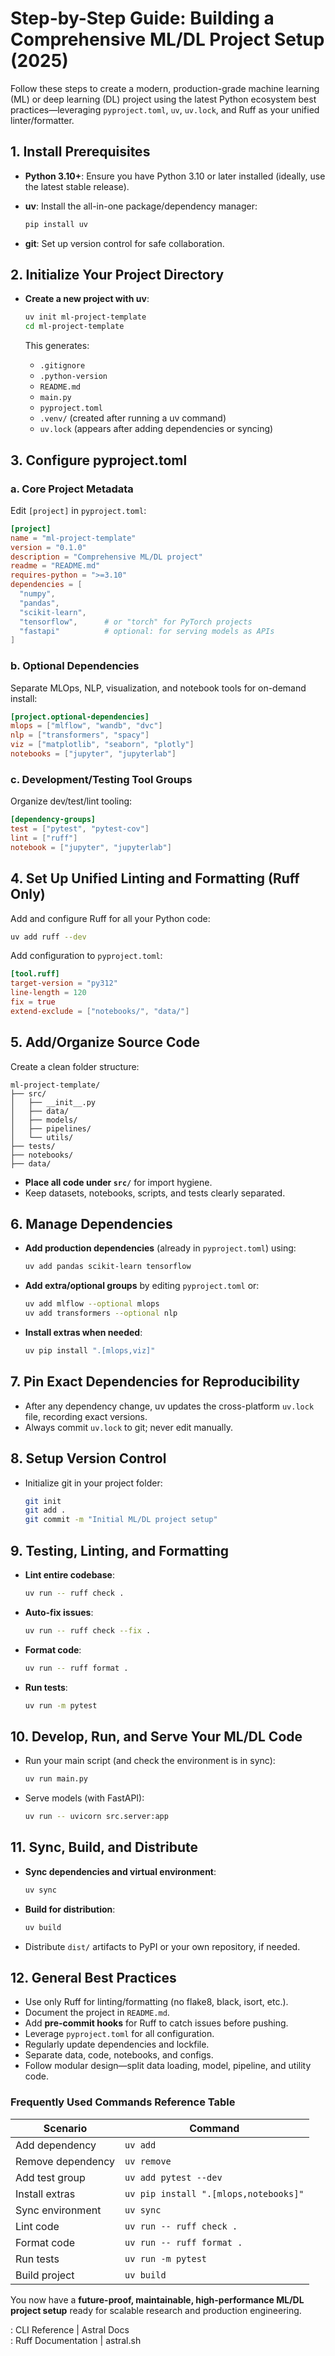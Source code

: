 # Step-by-Step Guide: Building a Comprehensive ML/DL Project Setup (2025)

Follow these steps to create a modern, production-grade machine learning (ML) or deep learning (DL) project using the latest Python ecosystem best practices—leveraging `pyproject.toml`, `uv`, `uv.lock`, and Ruff as your unified linter/formatter.

## 1. **Install Prerequisites**

- **Python 3.10+**: Ensure you have Python 3.10 or later installed (ideally, use the latest stable release).
- **uv**: Install the all-in-one package/dependency manager:

  ```bash
  pip install uv
  ```

- **git**: Set up version control for safe collaboration.

## 2. **Initialize Your Project Directory**

- **Create a new project with uv**:

  ```bash
  uv init ml-project-template
  cd ml-project-template
  ```

  This generates:

  - `.gitignore`
  - `.python-version`
  - `README.md`
  - `main.py`
  - `pyproject.toml`
  - `.venv/` (created after running a uv command)
  - `uv.lock` (appears after adding dependencies or syncing)

## 3. **Configure pyproject.toml**

### a. **Core Project Metadata**

Edit `[project]` in `pyproject.toml`:

```toml
[project]
name = "ml-project-template"
version = "0.1.0"
description = "Comprehensive ML/DL project"
readme = "README.md"
requires-python = ">=3.10"
dependencies = [
  "numpy",
  "pandas",
  "scikit-learn",
  "tensorflow",      # or "torch" for PyTorch projects
  "fastapi"          # optional: for serving models as APIs
]
```

### b. **Optional Dependencies**

Separate MLOps, NLP, visualization, and notebook tools for on-demand install:

```toml
[project.optional-dependencies]
mlops = ["mlflow", "wandb", "dvc"]
nlp = ["transformers", "spacy"]
viz = ["matplotlib", "seaborn", "plotly"]
notebooks = ["jupyter", "jupyterlab"]
```

### c. **Development/Testing Tool Groups**

Organize dev/test/lint tooling:

```toml
[dependency-groups]
test = ["pytest", "pytest-cov"]
lint = ["ruff"]
notebook = ["jupyter", "jupyterlab"]
```

## 4. **Set Up Unified Linting and Formatting (Ruff Only)**

Add and configure Ruff for all your Python code:

```bash
uv add ruff --dev
```

Add configuration to `pyproject.toml`:

```toml
[tool.ruff]
target-version = "py312"
line-length = 120
fix = true
extend-exclude = ["notebooks/", "data/"]
```

## 5. **Add/Organize Source Code**

Create a clean folder structure:

```
ml-project-template/
├── src/
│   ├── __init__.py
│   ├── data/
│   ├── models/
│   ├── pipelines/
│   └── utils/
├── tests/
├── notebooks/
├── data/
```

- **Place all code under `src/`** for import hygiene.
- Keep datasets, notebooks, scripts, and tests clearly separated.

## 6. **Manage Dependencies**

- **Add production dependencies** (already in `pyproject.toml`) using:

  ```bash
  uv add pandas scikit-learn tensorflow
  ```

- **Add extra/optional groups** by editing `pyproject.toml` or:

  ```bash
  uv add mlflow --optional mlops
  uv add transformers --optional nlp
  ```

- **Install extras when needed**:

  ```bash
  uv pip install ".[mlops,viz]"
  ```

## 7. **Pin Exact Dependencies for Reproducibility**

- After any dependency change, uv updates the cross-platform `uv.lock` file, recording exact versions.
- Always commit `uv.lock` to git; never edit manually.

## 8. **Setup Version Control**

- Initialize git in your project folder:

  ```bash
  git init
  git add .
  git commit -m "Initial ML/DL project setup"
  ```

## 9. **Testing, Linting, and Formatting**

- **Lint entire codebase**:

  ```bash
  uv run -- ruff check .
  ```

- **Auto-fix issues**:

  ```bash
  uv run -- ruff check --fix .
  ```

- **Format code**:

  ```bash
  uv run -- ruff format .
  ```

- **Run tests**:

  ```bash
  uv run -m pytest
  ```

## 10. **Develop, Run, and Serve Your ML/DL Code**

- Run your main script (and check the environment is in sync):

  ```bash
  uv run main.py
  ```

- Serve models (with FastAPI):

  ```bash
  uv run -- uvicorn src.server:app
  ```

## 11. **Sync, Build, and Distribute**

- **Sync dependencies and virtual environment**:

  ```bash
  uv sync
  ```

- **Build for distribution**:

  ```bash
  uv build
  ```

- Distribute `dist/` artifacts to PyPI or your own repository, if needed.

## 12. **General Best Practices**

- Use only Ruff for linting/formatting (no flake8, black, isort, etc.).
- Document the project in `README.md`.
- Add **pre-commit hooks** for Ruff to catch issues before pushing.
- Leverage `pyproject.toml` for all configuration.
- Regularly update dependencies and lockfile.
- Separate data, code, notebooks, and configs.
- Follow modular design—split data loading, model, pipeline, and utility code.

### **Frequently Used Commands Reference Table**

| Scenario            | Command                                    |
|---------------------|--------------------------------------------|
| Add dependency      | `uv add `                         |
| Remove dependency   | `uv remove `                      |
| Add test group      | `uv add pytest --dev`                      |
| Install extras      | `uv pip install ".[mlops,notebooks]"`      |
| Sync environment    | `uv sync`                                  |
| Lint code           | `uv run -- ruff check .`                   |
| Format code         | `uv run -- ruff format .`                  |
| Run tests           | `uv run -m pytest`                         |
| Build project       | `uv build`                                 |

You now have a **future-proof, maintainable, high-performance ML/DL project setup** ready for scalable research and production engineering.

: CLI Reference | Astral Docs  
: Ruff Documentation | astral.sh